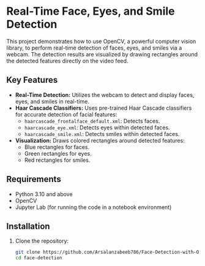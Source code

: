 # Real-Time Face, Eyes, and Smile Detection

This project demonstrates how to use OpenCV, a powerful computer vision library, to perform real-time detection of faces, eyes, and smiles via a webcam. The detection results are visualized by drawing rectangles around the detected features directly on the video feed.

## Key Features

- **Real-Time Detection:** Utilizes the webcam to detect and display faces, eyes, and smiles in real-time.
- **Haar Cascade Classifiers:** Uses pre-trained Haar Cascade classifiers for accurate detection of facial features:
  - `haarcascade_frontalface_default.xml`: Detects faces.
  - `haarcascade_eye.xml`: Detects eyes within detected faces.
  - `haarcascade_smile.xml`: Detects smiles within detected faces.
- **Visualization:** Draws colored rectangles around detected features:
  - Blue rectangles for faces.
  - Green rectangles for eyes.
  - Red rectangles for smiles.

## Requirements

- Python 3.10 and above
- OpenCV
- Jupyter Lab (for running the code in a notebook environment)

## Installation

1. Clone the repository:

   ```sh
   git clone https://github.com/Arsalanzabeeb786/Face-Detection-with-OpenCV.git
   cd face-detection

